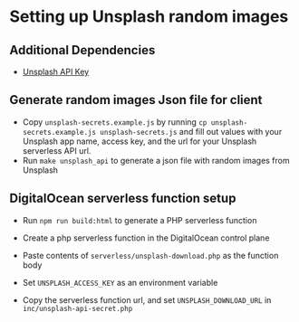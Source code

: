 # Setting up Unsplash random images

## Additional Dependencies

* [Unsplash API Key](https://unsplash.com/developers)

## Generate random images Json file for client

* Copy `unsplash-secrets.example.js` by running `cp unsplash-secrets.example.js unsplash-secrets.js` and fill out values with your Unsplash app name, access key, and the url for your Unsplash serverless API url.
* Run `make unsplash_api` to generate a json file with random images from Unsplash

## DigitalOcean serverless function setup

* Run `npm run build:html` to generate a PHP serverless function

* Create a php serverless function in the DigitalOcean control plane

* Paste contents of `serverless/unsplash-download.php` as the function body

* Set `UNSPLASH_ACCESS_KEY` as an environment variable

* Copy the serverless function url, and set `UNSPLASH_DOWNLOAD_URL` in `inc/unsplash-api-secret.php`